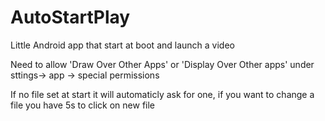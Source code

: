 # AutoStartPlay

Little Android app that start at boot and launch a video

Need to allow 'Draw Over Other Apps' or 'Display Over Other apps' under sttings-> app -> special permissions

If no file set at start it will automaticly ask for one, if you want to change a file you have 5s to click on new file
